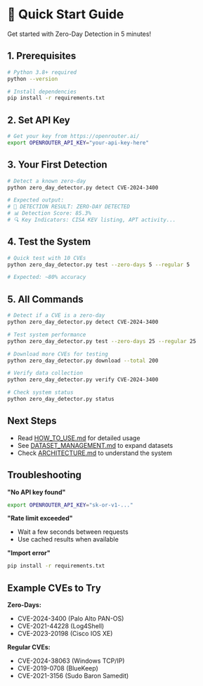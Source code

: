 # 🚀 Quick Start Guide

Get started with Zero-Day Detection in 5 minutes!

## 1. Prerequisites

```bash
# Python 3.8+ required
python --version

# Install dependencies
pip install -r requirements.txt
```

## 2. Set API Key

```bash
# Get your key from https://openrouter.ai/
export OPENROUTER_API_KEY="your-api-key-here"
```

## 3. Your First Detection

```bash
# Detect a known zero-day
python zero_day_detector.py detect CVE-2024-3400

# Expected output:
# 🎯 DETECTION RESULT: ZERO-DAY DETECTED
# 📊 Detection Score: 85.3%
# 🔍 Key Indicators: CISA KEV listing, APT activity...
```

## 4. Test the System

```bash
# Quick test with 10 CVEs
python zero_day_detector.py test --zero-days 5 --regular 5

# Expected: ~80% accuracy
```

## 5. All Commands

```bash
# Detect if a CVE is a zero-day
python zero_day_detector.py detect CVE-2024-3400

# Test system performance
python zero_day_detector.py test --zero-days 25 --regular 25

# Download more CVEs for testing
python zero_day_detector.py download --total 200

# Verify data collection
python zero_day_detector.py verify CVE-2024-3400

# Check system status
python zero_day_detector.py status
```

## Next Steps

- Read [HOW_TO_USE.md](HOW_TO_USE.md) for detailed usage
- See [DATASET_MANAGEMENT.md](DATASET_MANAGEMENT.md) to expand datasets
- Check [ARCHITECTURE.md](ARCHITECTURE.md) to understand the system

## Troubleshooting

**"No API key found"**
```bash
export OPENROUTER_API_KEY="sk-or-v1-..."
```

**"Rate limit exceeded"**
- Wait a few seconds between requests
- Use cached results when available

**"Import error"**
```bash
pip install -r requirements.txt
```

## Example CVEs to Try

**Zero-Days:**
- CVE-2024-3400 (Palo Alto PAN-OS)
- CVE-2021-44228 (Log4Shell)
- CVE-2023-20198 (Cisco IOS XE)

**Regular CVEs:**
- CVE-2024-38063 (Windows TCP/IP)
- CVE-2019-0708 (BlueKeep)
- CVE-2021-3156 (Sudo Baron Samedit)
